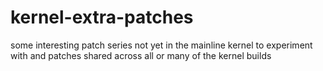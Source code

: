 # kernel-extra-patches
some interesting patch series not yet in the mainline kernel to experiment with
and patches shared across all or many of the kernel builds
